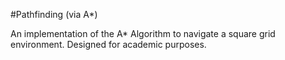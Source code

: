#Pathfinding (via A*)

An implementation of the A* Algorithm to navigate a square grid environment.
Designed for academic purposes.
